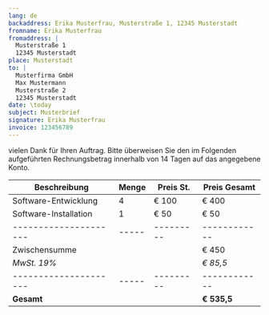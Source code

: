 ```yaml
---
lang: de
backaddress: Erika Musterfrau, Musterstraße 1, 12345 Musterstadt
fromname: Erika Musterfrau
fromaddress: |
  Musterstraße 1  
  12345 Musterstadt
place: Musterstadt
to: |
  Musterfirma GmbH  
  Max Mustermann  
  Musterstraße 2  
  12345 Musterstadt
date: \today
subject: Musterbrief
signature: Erika Musterfrau
invoice: 123456789
---
```


vielen Dank für Ihren Auftrag. Bitte überweisen Sie den im Folgenden aufgeführten Rechnungsbetrag innerhalb von 14 Tagen auf das angegebene Konto.

| **Beschreibung**      | **Menge** | **Preis St.** | **Preis Gesamt** |
| --------------------- | --------- | ------------- | ---------------- |
| Software-Entwicklung  | 4         | € 100         | € 400            |
| Software-Installation | 1         | € 50          | € 50             |
| --------------------- | -----     | ---------     | ------------     |
| Zwischensumme         |           |               | € 450            |
| _MwSt. 19%_           |           |               | _€ 85,5_         |
| --------------------- | -----     | ---------     | ------------     |
| **Gesamt**            |           |               | **€ 535,5**      |